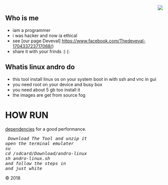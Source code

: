 <img src="icon.png" align="right" />

## Who is me 
- iam a programmer 
- i was hacker and now ia ethical 
- see [our page Deveval] https://www.facebook.com/Thedeveval-170433723717068/)
- share it with your frinds :) (:
## Whatis linux andro do
- this tool install linux os on your system boot in with ssh and vnc in gui
- you need root on your device and busy box 
- you need about 5 gb too install it
- the images are get from source fog  
# HOW RUN
[dependencies](https://github.com/MaMo-ben/andro-linux/wiki) for a good performance.
<pre><i><n> Download The Tool and unzip it 
open the terminal emulater
su
cd /sdcard/Download/andro-linux
sh andro-linux.sh
and follow the steps in 
and just white 
</pre></i></n>
© 2018
